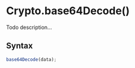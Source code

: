 # Crypto.base64Decode()
Todo description...

<!-- examples -->
<!-- examples -->

## Syntax

```js
base64Decode(data);
```

<!-- parameters -->
<!-- parameters -->

<!-- return -->
<!-- return -->
